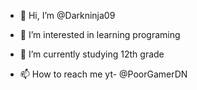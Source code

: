 - 👋 Hi, I’m @Darkninja09
- 👀 I’m interested in learning programing 
- 🌱 I’m currently studying 12th grade

- 📫 How to reach me yt- @PoorGamerDN

<!---
Darkninja09/Darkninja09 is a ✨ special ✨ repository because its `README.md` (this file) appears on your GitHub profile.
You can click the Preview link to take a look at your changes.
--->
